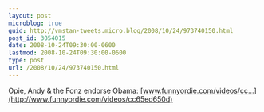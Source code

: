 ```yaml
---
layout: post
microblog: true
guid: http://vmstan-tweets.micro.blog/2008/10/24/973740150.html
post_id: 3054015
date: 2008-10-24T09:30:00-0600
lastmod: 2008-10-24T09:30:00-0600
type: post
url: /2008/10/24/973740150.html
---
```

Opie, Andy & the Fonz endorse Obama: [www.funnyordie.com/videos/cc...](http://www.funnyordie.com/videos/cc65ed650d)
